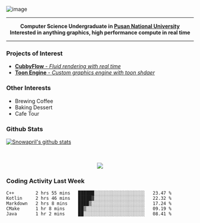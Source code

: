 ![image](https://user-images.githubusercontent.com/24654975/122706556-2ce28400-d293-11eb-86ee-22b9ba640f2b.png)


---

<p align="center">
  <strong>
    Computer Science Undergraduate in <a href="https://pusan.ac.kr/">Pusan National University</a>
    <br>
    Interested in anything graphics, high performance compute in real time
  </strong>
</p>

---

### Projects of Interest

* [**CubbyFlow** - *Fluid rendering with real time*](https://github.com/utilforever/CubbyFlow)
* [**Toon Engine** - *Custom graphics engine with toon shdaer*](https://github.com/Snowapril/ToonEngine)

### Other Interests

* Brewing Coffee
* Baking Dessert 
* Cafe Tour

### Github Stats
 
[![Snowapril's github stats](https://github-readme-stats.vercel.app/api?username=Snowapril&hide_title=true&hide_border=true&show_icons=true&include_all_commits=true&count_private=true)](https://github.com/Snowapril)

<p align="center">
    <br><br>
    <a href="https://snowapril.github.io"><img src="https://img.shields.io/badge/website-snowapril.github.io-red?style=for-the-badge"></a>
</p>

### Coding Activity Last Week

<!--START_SECTION:waka-->
```text
C++        2 hrs 55 mins   ██████░░░░░░░░░░░░░░░░░░░   23.47 % 
Kotlin     2 hrs 46 mins   █████▓░░░░░░░░░░░░░░░░░░░   22.32 % 
Markdown   2 hrs 8 mins    ████▒░░░░░░░░░░░░░░░░░░░░   17.24 % 
CMake      1 hr 8 mins     ██▒░░░░░░░░░░░░░░░░░░░░░░   09.19 % 
Java       1 hr 2 mins     ██░░░░░░░░░░░░░░░░░░░░░░░   08.41 % 
```
<!--END_SECTION:waka-->
